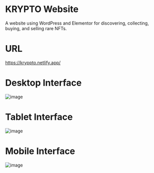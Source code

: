 # KRYPTO Website
A website using WordPress and Elementor for discovering, collecting, buying, and selling rare NFTs.

# URL
https://kryppto.netlify.app/

# Desktop Interface 
![image](https://github.com/user-attachments/assets/349e74ba-3f6b-40d4-87d0-f59922f0d003)

# Tablet Interface 
![image](https://github.com/user-attachments/assets/8fbda54e-bbe3-453a-8954-03077f0435e0)

# Mobile Interface 
![image](https://github.com/user-attachments/assets/50541ea0-32a0-4753-a025-90362b9f53b2)





